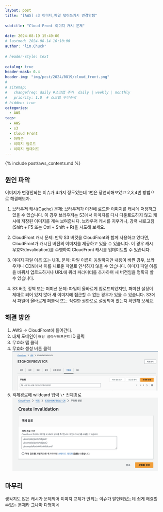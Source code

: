 ```yaml
---
layout: post
title: "[AWS] s3 이미지,파일 덮어쓰기시 변경안됨"

subtitle: "Cloud Front 이미지 캐시 문제"

date: 2024-08-19 15:40:00
# lastmod: 2024-08-14 10:10:00
author: "lim.Chuck"

# header-style: text

catalog: true
header-mask: 0.4
header-img: "img/post/2024/0819/cloud_front.png"
#
# sitemap:
#   changefreq: daily #스크랩 주기  daily | weekly | monthly
#   priority: 1.0  # 스크랩 우선순위
# hidden: true
categories:
  - AWS
tags:
  - AWS
  - s3
  - Cloud Front
  - 아마존
  - 이미지 업로드
  - 이미지 업데이트
---
```


{% include post/aws_contents.md %}

## 원인 파악

이미지가 변경안되는 이슈가 4가지 정도있는데 1번은 당연히해보았고 2,3,4번 방법으로 해결해보자.

1. 브라우저 캐시(Cache) 문제:
   브라우저가 이전에 로드한 이미지를 캐시에 저장하고 있을 수 있습니다. 이 경우 브라우저는 S3에서 이미지를 다시 다운로드하지 않고 캐시에 저장된 이미지를 계속 보여줍니다. 브라우저 캐시를 지우거나, 강력 새로고침(Shift + F5 또는 Ctrl + Shift + R)을 시도해 보세요.

2. CloudFront 캐시 문제:
   만약 S3 버킷을 CloudFront와 함께 사용하고 있다면, CloudFront가 캐시된 버전의 이미지를 제공하고 있을 수 있습니다. 이 경우 캐시 무효화(Invalidation)를 수행하여 CloudFront 캐시를 업데이트할 수 있습니다.

3. 이미지 파일 이름 또는 URL 문제:
   파일 이름이 동일하지만 내용이 바뀐 경우, 브라우저나 CDN에서 이를 새로운 파일로 인식하지 않을 수 있습니다. 이미지 파일 이름을 바꿔서 업로드하거나 URL에 쿼리 파라미터를 추가하여 새 버전임을 명확히 할 수 있습니다.

4. S3 버킷 정책 또는 퍼미션 문제:
   파일이 올바르게 업로드되었지만, 퍼미션 설정이 제대로 되어 있지 않아 새 이미지에 접근할 수 없는 경우가 있을 수 있습니다. S3에서 파일이 올바르게 퍼블릭 또는 적절한 권한으로 설정되어 있는지 확인해 보세요.

## 해결 방안

1. AWS -> CloudFront에 들어간다.
1. 대체 도메인이 `해당 클라우드프론트` ID 클릭
1. 무효화 탭 클릭
1. 무효화 생성 버튼 클릭
   ![](/img/post/2024/0819/1.png)
1. 객체경로에 wildcard 입력 `\*` 전체경로
   ![](/img/post/2024/0819/2.png)

## 마무리

생각지도 않은 캐시가 문제되어 이미지 교체가 안되는 이슈가 발현되었는데 쉽게 해결할수있는 문제라 그나마 다행이네
